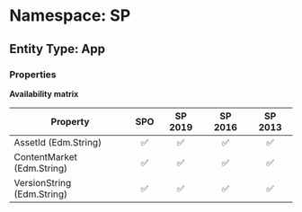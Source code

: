 # Namespace: SP

## Entity Type: App

### Properties

**Availability matrix**

Property | SPO | SP 2019 | SP 2016 | SP 2013
----------|:---:|:-------:|:-------:|:-------:
AssetId (Edm.String) | ✅ | ✅ | ✅ | ✅
ContentMarket (Edm.String) | ✅ | ✅ | ✅ | ✅
VersionString (Edm.String) | ✅ | ✅ | ✅ | ✅